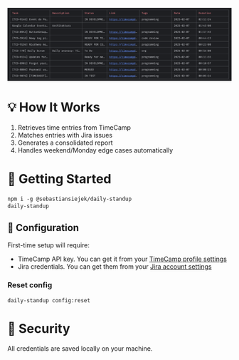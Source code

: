 ![img.png](./docs/output.png)

# 💡 How It Works

1. Retrieves time entries from TimeCamp
2. Matches entries with Jira issues
3. Generates a consolidated report
4. Handles weekend/Monday edge cases automatically

# 🚀 Getting Started
```shell
npm i -g @sebastiansiejek/daily-standup
daily-standup
```

## 🔧 Configuration
First-time setup will require:

- TimeCamp API key. You can get it from your [TimeCamp profile settings](https://app.timecamp.com/app#/settings/users/me)
- Jira credentials. You can get them from your [Jira account settings](https://id.atlassian.com/manage-profile/security/api-tokens)

### Reset config
```shell
daily-standup config:reset
```

# 🔐 Security
All credentials are saved locally on your machine.
